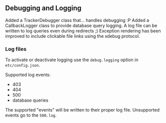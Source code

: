 ## Debugging and Logging

Added a TrackerDebugger class that... handles debugging :P
Added a CallbackLogger class to provide database query logging.
A log file can be written to log queries even during redirects ;)
Exception rendering has been improved to include clickable file links using the xdebug protocol.

### Log files
To activate or deactivate logging use the `debug.logging` option in `etc/config.json`.

Supported log events:
* 403
* 404
* 500
* database queries

The supported "events" will be written to their proper log file. Unsupported events go to the `500.log`.
